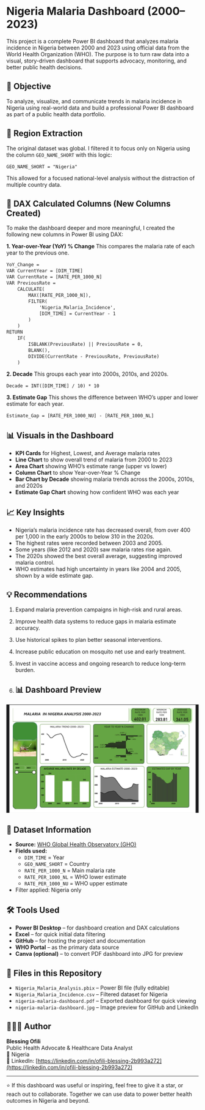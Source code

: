 # Nigeria Malaria Dashboard (2000–2023)

This project is a complete Power BI dashboard that analyzes malaria incidence in Nigeria between 2000 and 2023 using official data from the World Health Organization (WHO). The purpose is to turn raw data into a visual, story-driven dashboard that supports advocacy, monitoring, and better public health decisions.

## 📌 Objective
To analyze, visualize, and communicate trends in malaria incidence in Nigeria using real-world data and build a professional Power BI dashboard as part of a public health data portfolio.

## 📍 Region Extraction
The original dataset was global. I filtered it to focus only on Nigeria using the column `GEO_NAME_SHORT` with this logic:
```
GEO_NAME_SHORT = "Nigeria"
```
This allowed for a focused national-level analysis without the distraction of multiple country data.

## 🧮 DAX Calculated Columns (New Columns Created)
To make the dashboard deeper and more meaningful, I created the following new columns in Power BI using DAX:

**1. Year-over-Year (YoY) % Change**
This compares the malaria rate of each year to the previous one.

```powerbi
YoY_Change = 
VAR CurrentYear = [DIM_TIME]
VAR CurrentRate = [RATE_PER_1000_N]
VAR PreviousRate = 
    CALCULATE(
        MAX([RATE_PER_1000_N]),
        FILTER(
            'Nigeria_Malaria_Incidence',
            [DIM_TIME] = CurrentYear - 1
        )
    )
RETURN
    IF(
        ISBLANK(PreviousRate) || PreviousRate = 0,
        BLANK(),
        DIVIDE(CurrentRate - PreviousRate, PreviousRate)
    )
```

**2. Decade**
This groups each year into 2000s, 2010s, and 2020s.

```powerbi
Decade = INT([DIM_TIME] / 10) * 10
```

**3. Estimate Gap**
This shows the difference between WHO’s upper and lower estimate for each year.

```powerbi
Estimate_Gap = [RATE_PER_1000_NU] - [RATE_PER_1000_NL]
```

## 📊 Visuals in the Dashboard
- **KPI Cards** for Highest, Lowest, and Average malaria rates
- **Line Chart** to show overall trend of malaria from 2000 to 2023
- **Area Chart** showing WHO’s estimate range (upper vs lower)
- **Column Chart** to show Year-over-Year % Change
- **Bar Chart by Decade** showing malaria trends across the 2000s, 2010s, and 2020s
- **Estimate Gap Chart** showing how confident WHO was each year

## 📈 Key Insights
- Nigeria’s malaria incidence rate has decreased overall, from over 400 per 1,000 in the early 2000s to below 310 in the 2020s.
- The highest rates were recorded between 2003 and 2005.
- Some years (like 2012 and 2020) saw malaria rates rise again.
- The 2020s showed the best overall average, suggesting improved malaria control.
- WHO estimates had high uncertainty in years like 2004 and 2005, shown by a wide estimate gap.

## 💡 Recommendations
1. Expand malaria prevention campaigns in high-risk and rural areas.
2. Improve health data systems to reduce gaps in malaria estimate accuracy.
3. Use historical spikes to plan better seasonal interventions.
4. Increase public education on mosquito net use and early treatment.
5. Invest in vaccine access and ongoing research to reduce long-term burden.

6.  ## 📊 Dashboard Preview  
![Nigeria Malaria Analysis Dashboard](https://github.com/Bees-png/Nigeria-malaria-analysis/blob/main/Malaria%20dashboard.jpg)  


## 📂 Dataset Information
- **Source:** [WHO Global Health Observatory (GHO)](https://www.who.int/data/gho)
- **Fields used:** 
  - `DIM_TIME` = Year
  - `GEO_NAME_SHORT` = Country
  - `RATE_PER_1000_N` = Main malaria rate
  - `RATE_PER_1000_NL` = WHO lower estimate
  - `RATE_PER_1000_NU` = WHO upper estimate
- Filter applied: Nigeria only

## 🛠️ Tools Used
- **Power BI Desktop** – for dashboard creation and DAX calculations
- **Excel** – for quick initial data filtering
- **GitHub** – for hosting the project and documentation
- **WHO Portal** – as the primary data source
- **Canva (optional)** – to convert PDF dashboard into JPG for preview

## 📁 Files in this Repository
- `Nigeria_Malaria_Analysis.pbix` – Power BI file (fully editable)
- `Nigeria_Malaria_Incidence.csv` – Filtered dataset for Nigeria
- `nigeria-malaria-dashboard.pdf` – Exported dashboard for quick viewing
- `nigeria-malaria-dashboard.jpg` – Image preview for GitHub and LinkedIn

## 🙋🏽‍♀️ Author
**Blessing Ofili**  
Public Health Advocate & Healthcare Data Analyst  
📍 Nigeria  
🔗 LinkedIn: [https://linkedin.com/in/ofili-blessing-2b993a272](https://linkedin.com/in/ofili-blessing-2b993a272)

---

⭐ If this dashboard was useful or inspiring, feel free to  give it a star, or reach out to collaborate. Together we can use data to power better health outcomes in Nigeria and beyond.

